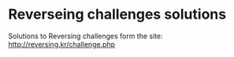 # Reverseing challenges solutions  
Solutions to Reversing challenges form the site: http://reversing.kr/challenge.php

